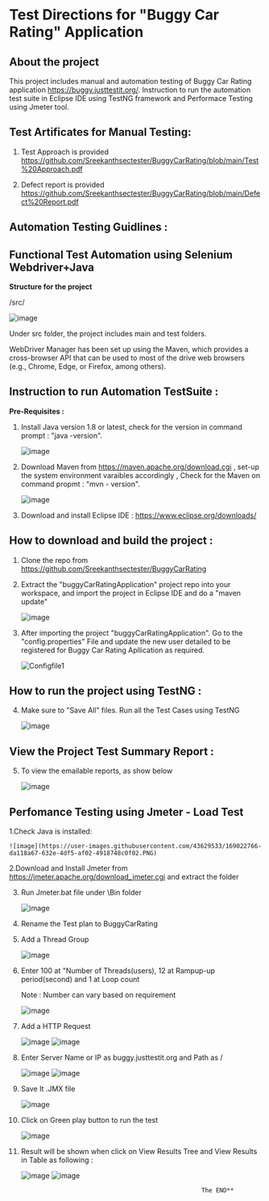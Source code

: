 # Test Directions for "Buggy Car Rating" Application

## **About the project** 
This project includes manual and automation testing of Buggy Car Rating application https://buggy.justtestit.org/. Instruction to run the automation test suite in Eclipse IDE using TestNG framework and Performace Testing using Jmeter tool.

## Test Artificates for Manual Testing:

1. Test Approach is provided
      https://github.com/Sreekanthsectester/BuggyCarRating/blob/main/Test%20Approach.pdf
   
2. Defect report is provided
      https://github.com/Sreekanthsectester/BuggyCarRating/blob/main/Defect%20Report.pdf
   
## Automation Testing Guidlines :

## Functional Test Automation using Selenium Webdriver+Java

**Structure for the project**

/src/

   ![image](https://user-images.githubusercontent.com/43629533/168997606-2c7cddce-7c96-4ae9-b32b-6c4b76a64db8.png)

Under src folder, the project includes main and test folders.

WebDriver Manager has been set up using the Maven, which provides a cross-browser API that can be used to most of the drive web browsers (e.g., Chrome, Edge, or Firefox, among others).

## **Instruction to run Automation TestSuite** :

**Pre-Requisites :** 

  1. Install Java version 1.8 or latest, check for the version in command prompt : "java -version". 


       ![image](https://user-images.githubusercontent.com/43629533/168983506-134fe32c-f724-4642-9652-6fef54b3ac2a.png)

  2. Download Maven from https://maven.apache.org/download.cgi , set-up the system environment varaibles accordingly , Check for the Maven on command propmt : "mvn -            version".


       ![image](https://user-images.githubusercontent.com/43629533/168984938-99015864-9531-429c-9666-d5c3948cfee3.png)

  3. Download and install Eclipse IDE : https://www.eclipse.org/downloads/

## **How to download and build the project** :

  1. Clone the repo from https://github.com/Sreekanthsectester/BuggyCarRating

  2. Extract the "buggyCarRatingApplication" project repo into your workspace, and import the project in Eclipse IDE and do a "maven update"


      ![image](https://user-images.githubusercontent.com/43629533/168986090-1eb720f3-3e2b-459b-a2c7-d70ad3d7c98f.png)

  3. After importing the project "buggyCarRatingApplication". Go to the "config.properties" File and update the new user detailed to be registered for Buggy Car Rating      Apllication as required.


      ![Configfile1](https://user-images.githubusercontent.com/43629533/169006153-4610cf7b-19c5-459f-a47b-f74477d8379f.png)



## **How to run the project using TestNG** :

  4. Make sure to "Save All" files. Run all the Test Cases using TestNG 


     ![image](https://user-images.githubusercontent.com/43629533/168992013-42c45e0b-9a5d-4a62-9ae6-92cf0c90c062.png)

## **View the Project Test Summary Report** :

  5. To view the emailable reports, as show below


     ![image](https://user-images.githubusercontent.com/43629533/168992645-5d7a4630-1dc9-4d43-8305-be182a97e06b.png)


## Perfomance Testing using Jmeter - Load Test

1.Check Java is installed:
    
    ![image](https://user-images.githubusercontent.com/43629533/169022766-da118a67-632e-4df5-af02-4918748c0f02.PNG)

 
2.Download and Install Jmeter from https://jmeter.apache.org/download_jmeter.cgi  and extract the folder

3. Run Jmeter.bat file under \Bin folder

     ![image](https://user-images.githubusercontent.com/43629533/169015037-da6ca4d7-11a9-44f9-9b5c-64d511c930b0.png)
     
4. Rename the Test plan to BuggyCarRating
5. Add a Thread Group 
     
     ![image](https://user-images.githubusercontent.com/43629533/169019193-8875d24b-4387-4e4c-b9b1-1ec83d958219.png)
     

        
6. Enter 100 at "Number of Threads(users), 12 at Rampup-up period(second) and 1 at Loop count
   
   Note : Number can vary based on requirement

     ![image](https://user-images.githubusercontent.com/43629533/169019720-c57de4f8-1105-49ac-a4a4-995870050828.png)
     
7. Add a HTTP Request

      ![image](https://user-images.githubusercontent.com/43629533/169020043-eb430068-98d2-4b0e-9514-8c9cd742d417.png)
      ![image](https://user-images.githubusercontent.com/43629533/169023406-cd197938-d835-4ce5-bfd8-e19d03b0b3fe.png)

8. Enter Server Name or IP as buggy.justtestit.org  and Path as / 

      ![image](https://user-images.githubusercontent.com/43629533/169020685-d66b2bdd-8c97-4b64-a274-6df892e48489.png)
      ![image](https://user-images.githubusercontent.com/43629533/169020860-7e21904b-b1bf-4f21-9cd9-bf274f076bcc.png)
      

9. Save It .JMX file

      ![image](https://user-images.githubusercontent.com/43629533/169021505-7a89f90c-c735-4064-8195-fb92fda802d3.png) 
      
10. Click on Green play button to run the test 

      ![image](https://user-images.githubusercontent.com/43629533/169021095-628e4019-f168-42a3-8846-b71ac3251da2.png)
      
11. Result will be shown when click on View Results Tree and View Results in Table as following : 

      ![image](https://user-images.githubusercontent.com/43629533/169021777-daf4b5eb-d5b4-455c-89f1-43cd83448eb6.png)
      ![image](https://user-images.githubusercontent.com/43629533/169021867-bc66b844-9a09-4429-bd38-80827c23e8f1.png)


                                                          The END**
      
      



 



                                

